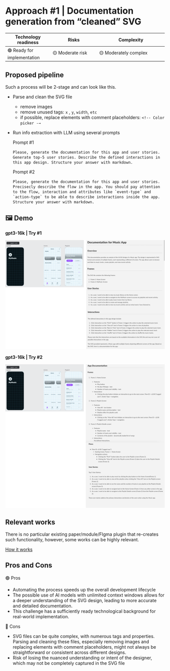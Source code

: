 # Approach #1 | Documentation generation from “cleaned” SVG

| Technology readiness | Risks | Complexity |
| ----- | ----- | ---------- |
| 🟢 Ready for implementation | <div style="width: 100pt"> 🟡 Moderate risk | <div style="width: 150pt"> 🟡 Moderately complex |


## Proposed pipeline

Such a process will be 2-stage and can look like this. 
    
- Parse and clean the SVG file
    - remove images
    - remove unused tags:  `x` , `y`, `width`, `etc`
    - if possible, replace elements with comment placeholders: `<!-- Color picker -→`
- Run info extraction with LLM using several prompts
    
    Prompt #1
    ```
    Please, generate the documentation for this app and user stories. Generate top-5 user stories. Describe the defined interactions in this app design. Structure your answer with markdown.
    ```
    Prompt #2
    ```
    Please, generate the documentation for this app and user stories. Precisecly describe the flow in the app. You should pay attention to the flow, interaction and attributes like `event-type` and `action-type` to be able to describe interactions inside the app. Structure your answer with markdown.
    ```

##  🖼️ Demo

**gpt3-16k | Try #1**

![Demo1.png](reports/figures/Demo1.png)

**gpt3-16k | Try #2**

![Demo2.png](reports/figures/Demo2.png)

## Relevant works

There is no particular existing paper/module/FIgma plugin that re-creates such functionality, however, some works can be highly relevant. 
    
[How it works](https://www.documatic.com/how-it-works)

## Pros and Cons

🟢 Pros
    
- Automating the process speeds up the overall development lifecycle
- The possible use of AI models with unlimited context windows allows for a deeper understanding of the SVG design, leading to more accurate and detailed documentation.
- This challenge has a sufficiently ready technological background for real-world implementation.

🔴 Cons

- SVG files can be quite complex, with numerous tags and properties. Parsing and cleaning these files, especially removing images and replacing elements with comment placeholders, might not always be straightforward or consistent across different designs.
- Risk of losing the nuanced understanding or intent of the designer, which may not be completely captured in the SVG file
